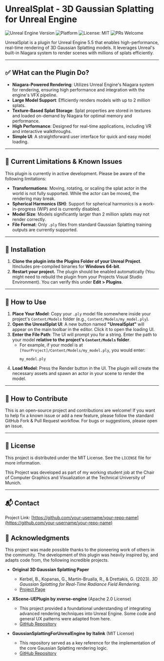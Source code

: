 # UnrealSplat - 3D Gaussian Splatting for Unreal Engine

![Unreal Engine Version](https://img.shields.io/badge/Unreal%20Engine-5.5-purple.svg)
![Platform](https://img.shields.io/badge/Platform-Windows%2064--bit-blue.svg)
![License: MIT](https://img.shields.io/badge/license-MIT-blue.svg)
![PRs Welcome](https://img.shields.io/badge/PRs-welcome-orange.svg)

UnrealSplat is a plugin for Unreal Engine 5.5 that enables high-performance, real-time rendering of 3D Gaussian Splatting models. It leverages Unreal's built-in Niagara system to render scenes with millions of splats efficiently.



---

## ✅ WHat can the Plugin Do?

* **Niagara-Powered Rendering**: Utilizes Unreal Engine's Niagara system for rendering, ensuring high performance and integration with the engine's VFX pipeline.
* **Large Model Support**: Efficiently renders models with up to 2 million splats.
* **Texture-Based Splat Storage**: Splat properties are stored in textures and loaded on-demand by Niagara for optimal memory and performance.
* **High Performance**: Designed for real-time applications, including VR and interactive walkthroughs.
* **Simple UI**: A straightforward user interface for quick and easy model loading.

---

## 🚧 Current Limitations & Known Issues

This plugin is currently in active development. Please be aware of the following limitations:

* **Transformations**: Moving, rotating, or scaling the splat actor in the world is not fully supported. While the actor can be moved, the rendering may break.
* **Spherical Harmonics (SH)**: Support for spherical harmonics is a work-in-progress (WIP) and is currently disabled.
* **Model Size**: Models significantly larger than 2 million splats may not render correctly.
* **File Format**: Only `.ply` files from standard Gaussian Splatting training outputs are currently supported.

---

## 🔧 Installation

1.  **Clone the plugin into the Plugins Folder of your Unreal Project**. Itincludes pre-compiled binaries for **Windows 64-bit**.
2.  **Restart your project.** The plugin should be enabled automatically (You might need to rebuild the plugin from your Projects Visual Studio Environment). You can verify this under **Edit > Plugins**.

---

## 🚀 How to Use

1.  **Place Your Model**: Copy your `.ply` model file somewhere inside your project's `Content/Models` folder (e.g., `Content/Models/my_model.ply`).
2.  **Open the UnrealSplat UI**: A new button named **"UnrealSplat"** will appear on the main toolbar in the editor. Click it to open the loading UI.
3.  **Enter the File Path**: The UI will prompt you for a string. Enter the path to your model **relative to the project's `Content/Models` folder**.
    * For example, if your model is at `[YourProject]/Content/Models/my_model.ply`, you would enter:
        ```
        my_model.ply
        ```
4.  **Load Model**: Press the Render button in the UI. The plugin will create the necessary assets and spawn an actor in your scene to render the model.



---

## 🤝 How to Contribute

This is an open-source project and contributions are welcome! If you want to help fix a known issue or add a new feature, please follow the standard GitHub Fork & Pull Request workflow. For bugs or suggestions, please open an issue.

---

## 📜 License

This project is distributed under the MIT License. See the `LICENSE` file for more information.

This Project was developed as part of my working student job at the Chair of Computer Graphics and Visualization at the Technical University of Munich.

---

## 📬 Contact

Project Link: [https://github.com/your-username/your-repo-name](https://github.com/your-username/your-repo-name)

## 🙏 Acknowledgments

This project was made possible thanks to the pioneering work of others in the community. The development of this plugin was heavily inspired by, and adapts code from, the following incredible projects.

* **Original 3D Gaussian Splatting Paper**
    * Kerbel, B., Kopanas, G., Martin-Brualla, R., & Drettakis, G. (2023). *3D Gaussian Splatting for Real-Time Radiance Field Rendering*.
    * [Project Page](https://repo-sam.inria.fr/fungraph/3d-gaussian-splatting/)

* **XScene-UEPlugin by xverse-engine** (Apache 2.0 License)
    * This project provided a foundational understanding of integrating advanced rendering techniques into Unreal Engine. Some code and general UX patterns were adapted from here.
    * [GitHub Repository](https://github.com/xverse-engine/XScene-UEPlugin)

* **GaussianSplattingForUnrealEngine by Italink** (MIT License)
    * This repository served as a key reference for the implementation of the core Gaussian Splatting rendering logic.
    * [GitHub Repository](https://github.com/Italink/GaussianSplattingForUnrealEngine)
